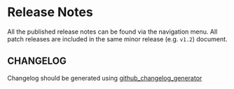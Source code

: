 # Release Notes

All the published release notes can be found via the navigation menu. All patch releases are included in the same minor release (e.g. `v1.2`) document.

## CHANGELOG

Changelog should be generated using [github_changelog_generator](https://github.com/github-changelog-generator/github-changelog-generator)
